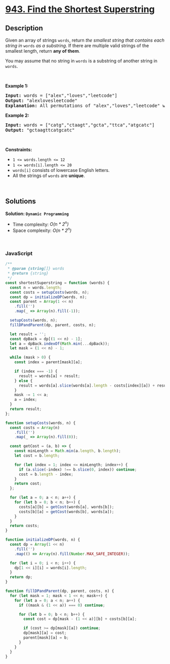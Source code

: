 # [943. Find the Shortest Superstring](https://leetcode.com/problems/find-the-shortest-superstring)

## Description

<div class="elfjS" data-track-load="description_content"><p>Given an array of strings <code>words</code>, return <em>the smallest string that contains each string in</em> <code>words</code> <em>as a substring</em>. If there are multiple valid strings of the smallest length, return <strong>any of them</strong>.</p>

<p>You may assume that no string in <code>words</code> is a substring of another string in <code>words</code>.</p>

<p>&nbsp;</p>
<p><strong class="example">Example 1:</strong></p>

<pre><strong>Input:</strong> words = ["alex","loves","leetcode"]
<strong>Output:</strong> "alexlovesleetcode"
<strong>Explanation:</strong> All permutations of "alex","loves","leetcode" would also be accepted.
</pre>

<p><strong class="example">Example 2:</strong></p>

<pre><strong>Input:</strong> words = ["catg","ctaagt","gcta","ttca","atgcatc"]
<strong>Output:</strong> "gctaagttcatgcatc"
</pre>

<p>&nbsp;</p>
<p><strong>Constraints:</strong></p>

<ul>
	<li><code>1 &lt;= words.length &lt;= 12</code></li>
	<li><code>1 &lt;= words[i].length &lt;= 20</code></li>
	<li><code>words[i]</code> consists of lowercase English letters.</li>
	<li>All the strings of <code>words</code> are <strong>unique</strong>.</li>
</ul>
</div>

<p>&nbsp;</p>

## Solutions

**Solution: `Dynamic Programming`**

- Time complexity: <em>O(n \* 2<sup>n</sup>)</em>
- Space complexity: <em>O(n \* 2<sup>n</sup>)</em>

<p>&nbsp;</p>

### **JavaScript**

```js
/**
 * @param {string[]} words
 * @return {string}
 */
const shortestSuperstring = function (words) {
  const n = words.length;
  const costs = setupCosts(words, n);
  const dp = initializeDP(words, n);
  const parent = Array(1 << n)
    .fill('')
    .map(_ => Array(n).fill(-1));

  setupCosts(words, n);
  fillDPandParent(dp, parent, costs, n);

  let result = '';
  const dpBack = dp[(1 << n) - 1];
  let a = dpBack.indexOf(Math.min(...dpBack));
  let mask = (1 << n) - 1;

  while (mask > 0) {
    const index = parent[mask][a];

    if (index === -1) {
      result = words[a] + result;
    } else {
      result = words[a].slice(words[a].length - costs[index][a]) + result;
    }
    mask -= 1 << a;
    a = index;
  }
  return result;
};

function setupCosts(words, n) {
  const costs = Array(n)
    .fill('')
    .map(_ => Array(n).fill(0));

  const getCost = (a, b) => {
    const minLength = Math.min(a.length, b.length);
    let cost = b.length;

    for (let index = 1; index <= minLength; index++) {
      if (a.slice(-index) !== b.slice(0, index)) continue;
      cost = b.length - index;
    }
    return cost;
  };

  for (let a = 0; a < n; a++) {
    for (let b = 0; b < n; b++) {
      costs[a][b] = getCost(words[a], words[b]);
      costs[b][a] = getCost(words[b], words[a]);
    }
  }
  return costs;
}

function initializeDP(words, n) {
  const dp = Array(1 << n)
    .fill('')
    .map(() => Array(n).fill(Number.MAX_SAFE_INTEGER));

  for (let i = 0; i < n; i++) {
    dp[1 << i][i] = words[i].length;
  }
  return dp;
}

function fillDPandParent(dp, parent, costs, n) {
  for (let mask = 1; mask < 1 << n; mask++) {
    for (let a = 0; a < n; a++) {
      if ((mask & (1 << a)) === 0) continue;

      for (let b = 0; b < n; b++) {
        const cost = dp[mask - (1 << a)][b] + costs[b][a];

        if (cost >= dp[mask][a]) continue;
        dp[mask][a] = cost;
        parent[mask][a] = b;
      }
    }
  }
}
```
